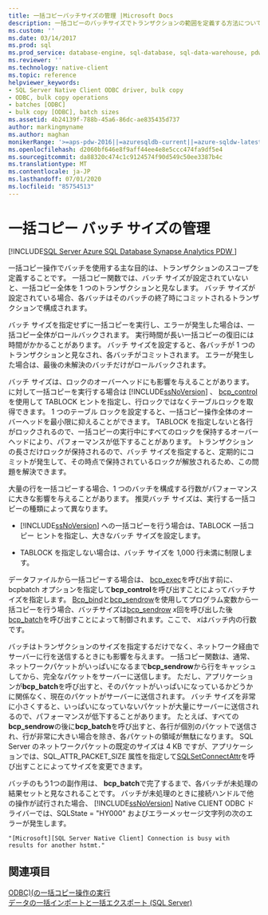 ```yaml
---
title: 一括コピーバッチサイズの管理 |Microsoft Docs
description: 一括コピーのバッチサイズでトランザクションの範囲を定義する方法について説明します。これにより、SQL Server Native Client ODBC でのエラーの動作とロックのオーバーヘッドが発生します。
ms.custom: ''
ms.date: 03/14/2017
ms.prod: sql
ms.prod_service: database-engine, sql-database, sql-data-warehouse, pdw
ms.reviewer: ''
ms.technology: native-client
ms.topic: reference
helpviewer_keywords:
- SQL Server Native Client ODBC driver, bulk copy
- ODBC, bulk copy operations
- batches [ODBC]
- bulk copy [ODBC], batch sizes
ms.assetid: 4b24139f-788b-45a6-86dc-ae835435d737
author: markingmyname
ms.author: maghan
monikerRange: '>=aps-pdw-2016||=azuresqldb-current||=azure-sqldw-latest||>=sql-server-2016||=sqlallproducts-allversions||>=sql-server-linux-2017||=azuresqldb-mi-current'
ms.openlocfilehash: d2060bf646e8f9aff44ee4e8e5ccc474fa9df5e4
ms.sourcegitcommit: da88320c474c1c9124574f90d549c50ee3387b4c
ms.translationtype: MT
ms.contentlocale: ja-JP
ms.lasthandoff: 07/01/2020
ms.locfileid: "85754513"
---
```

# <a name="managing-bulk-copy-batch-sizes"></a>一括コピー バッチ サイズの管理
[!INCLUDE[SQL Server Azure SQL Database Synapse Analytics PDW ](../../includes/applies-to-version/sql-asdb-asdbmi-asdw-pdw.md)]

  一括コピー操作でバッチを使用する主な目的は、トランザクションのスコープを定義することです。 一括コピー関数では、バッチ サイズが設定されていないと、一括コピー全体を 1 つのトランザクションと見なします。 バッチ サイズが設定されている場合、各バッチはそのバッチの終了時にコミットされるトランザクションで構成されます。  
  
 バッチ サイズを指定せずに一括コピーを実行し、エラーが発生した場合は、一括コピー全体がロールバックされます。 実行時間が長い一括コピーの復旧には時間がかかることがあります。 バッチ サイズを設定すると、各バッチが 1 つのトランザクションと見なされ、各バッチがコミットされます。 エラーが発生した場合は、最後の未解決のバッチだけがロールバックされます。  
  
 バッチ サイズは、ロックのオーバーヘッドにも影響を与えることがあります。 に対して一括コピーを実行する場合は [!INCLUDE[ssNoVersion](../../includes/ssnoversion-md.md)] 、 [bcp_control](../../relational-databases/native-client-odbc-extensions-bulk-copy-functions/bcp-control.md)を使用して TABLOCK ヒントを指定し、行ロックではなくテーブルロックを取得できます。 1 つのテーブル ロックを設定すると、一括コピー操作全体のオーバーヘッドを最小限に抑えることができます。 TABLOCK を指定しないと各行がロックされるので、一括コピーの実行中にすべてのロックを保持するオーバーヘッドにより、パフォーマンスが低下することがあります。 トランザクションの長さだけロックが保持されるので、バッチ サイズを指定すると、定期的にコミットが発生して、その時点で保持されているロックが解放されるため、この問題を解決できます。  
  
 大量の行を一括コピーする場合、1 つのバッチを構成する行数がパフォーマンスに大きな影響を与えることがあります。 推奨バッチ サイズは、実行する一括コピーの種類によって異なります。  
  
-   [!INCLUDE[ssNoVersion](../../includes/ssnoversion-md.md)] への一括コピーを行う場合は、TABLOCK 一括コピー ヒントを指定し、大きなバッチ サイズを設定します。  
  
-   TABLOCK を指定しない場合は、バッチ サイズを 1,000 行未満に制限します。  
  
 データファイルから一括コピーする場合は、 [bcp_exec](../../relational-databases/native-client-odbc-extensions-bulk-copy-functions/bcp-exec.md)を呼び出す前に、bcpbatch オプションを指定して**bcp_control**を呼び出すことによってバッチサイズを指定します。 [Bcp_bind](../../relational-databases/native-client-odbc-extensions-bulk-copy-functions/bcp-bind.md)と[bcp_sendrow](../../relational-databases/native-client-odbc-extensions-bulk-copy-functions/bcp-sendrow.md)を使用してプログラム変数から一括コピーを行う場合、バッチサイズは[bcp_sendrow](../../relational-databases/native-client-odbc-extensions-bulk-copy-functions/bcp-sendrow.md) *x*回を呼び出した後[bcp_batch](../../relational-databases/native-client-odbc-extensions-bulk-copy-functions/bcp-batch.md)を呼び出すことによって制御されます。ここで、 *x*はバッチ内の行数です。  
  
 バッチはトランザクションのサイズを指定するだけでなく、ネットワーク経由でサーバーに行を送信するときにも影響を与えます。 一括コピー関数は、通常、ネットワークパケットがいっぱいになるまで**bcp_sendrow**から行をキャッシュしてから、完全なパケットをサーバーに送信します。 ただし、アプリケーションが**bcp_batch**を呼び出すと、そのパケットがいっぱいになっているかどうかに関係なく、現在のパケットがサーバーに送信されます。 バッチ サイズを非常に小さくすると、いっぱいになっていないパケットが大量にサーバーに送信されるので、パフォーマンスが低下することがあります。 たとえば、すべての**bcp_sendrow**の後に**bcp_batch**を呼び出すと、各行が個別のパケットで送信され、行が非常に大きい場合を除き、各パケットの領域が無駄になります。 SQL Server のネットワークパケットの既定のサイズは 4 KB ですが、アプリケーションでは、SQL_ATTR_PACKET_SIZE 属性を指定して[SQLSetConnectAttr](../../relational-databases/native-client-odbc-api/sqlsetconnectattr.md)を呼び出すことによってサイズを変更できます。  
  
 バッチのもう1つの副作用は、 **bcp_batch**で完了するまで、各バッチが未処理の結果セットと見なされることです。 バッチが未処理のときに接続ハンドルで他の操作が試行された場合、 [!INCLUDE[ssNoVersion](../../includes/ssnoversion-md.md)] Native CLIENT ODBC ドライバーでは、SQLState = "HY000" およびエラーメッセージ文字列の次のエラーが発生します。  
  
```  
"[Microsoft][SQL Server Native Client] Connection is busy with  
results for another hstmt."  
```  
  
## <a name="see-also"></a>関連項目  
 [ODBC&#41;&#40;の一括コピー操作の実行](../../relational-databases/native-client-odbc-bulk-copy-operations/performing-bulk-copy-operations-odbc.md)   
 [データの一括インポートと一括エクスポート &#40;SQL Server&#41;](../../relational-databases/import-export/bulk-import-and-export-of-data-sql-server.md)  
  
  
